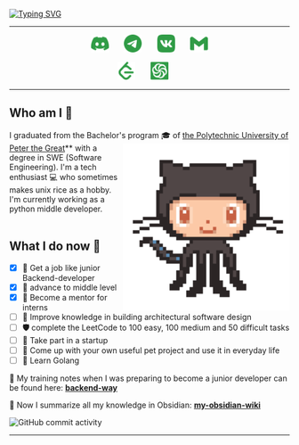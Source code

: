 <!-- Intro part -->
<!-- Typing SVG - https://github.com/DenverCoder1/readme-typing-svg -->

[![Typing SVG](https://readme-typing-svg.herokuapp.com?font=B612&color=309C46&size=60&center=true&vCenter=true&width=850&height=100&lines=Hello+there%2C+I'm..;+%F0%9F%91%8B+My+name+is+Hanabiraa+%F0%9F%8C%B2;%F0%9F%8C%B2%F0%9F%8C%B1%F0%9F%8C%B3++%F0%9F%8C%BF%F0%9F%8C%B2%F0%9F%8C%B2+%E2%98%98%EF%B8%8F%F0%9F%8C%B3++%F0%9F%8D%80+%F0%9F%8C%B2+)](https://git.io/typing-svg)

***

<!-- Social icons section -->
<p align="center">
  <a href="https://discordapp.com/users/734106915302408244/"><img width="32px" alt="discord profile" title="discord profile" src="assets/discord.svg"></a>
  &#8287;&#8287;&#8287;&#8287;&#8287;
  <a href="https://t.me/Hanabiraa"><img width="32px" alt="telegram profile" title="telegram profile" src="assets/telegram.svg"></a>
  &#8287;&#8287;&#8287;&#8287;&#8287;
  <a href="https://vk.com/hanabiraa"><img width="32px" alt="vk profile" title="vk profile" src="assets/vk.svg"/></a>
  &#8287;&#8287;&#8287;&#8287;&#8287;
  <a href="mailto:workflow.elec@gmail.com"><img width="32px" alt="contact me by email" title="contact me by email" src="assets/gmail.svg"/></a>
</p>

<p align="center">
  <a href="https://leetcode.com/Hogs/"><img width="32px" alt="leetcode profile", titile="leetcode profile" src="assets/leetcode.svg"></a>
  &#8287;&#8287;&#8287;&#8287;&#8287;
  <a href="https://www.codewars.com/users/Hanabiraa"><img width="32px" alt="codewars profile" title="codewars profile" src="assets/codewars.svg"></a>
  &#8287;&#8287;&#8287;&#8287;&#8287;
</p>

***
<!-- Bio part -->
## Who am I 🌳

I graduated from the Bachelor's program 🎓 of [the Polytechnic University of Peter the Great](https://english.spbstu.ru/)** <img src="assets/octocat-anime.gif" width="300" align=right> with a degree in SWE (Software Engineering). I'm a tech enthusiast 💻 who sometimes makes unix rice as a hobby. I'm currently working as a python middle developer.<br/><br/>  

<!-- My targets -->
## What I do now 🌱

- [x] **🐉** Get a job like junior Backend-developer
- [x] **📖** advance to middle level
- [x] **🐊** Become a mentor for interns
- [ ] **🐳** Improve knowledge in building architectural software design
- [ ] **🛡️** complete the LeetCode to 100 easy, 100 medium and 50 difficult tasks
- [ ] **🤖** Take part in a startup
- [ ] **🧬** Come up with your own useful pet project and use it in everyday life
- [ ] **📖** Learn Golang

🌱 My training notes when I was preparing to become a junior developer can be found here: **[backend-way](https://github.com/Hanabiraa/backend-way)** 

🌱 Now I summarize all my knowledge in Obsidian: **[my-obsidian-wiki](https://github.com/Hanabiraa/my-obsidian-wiki)** 

![GitHub commit activity](https://img.shields.io/github/commit-activity/m/Hanabiraa/backend-way?color=green&label=COMMITS%20TO%20Backend-way&style=for-the-badge)
***
